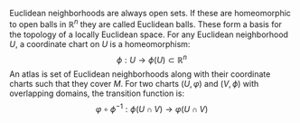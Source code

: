 Euclidean neighborhoods are always open sets.
If these are homeomorphic to open balls in $\mathbb{R}^n$ they are called Euclidean balls. These form a basis for the topology of a locally Euclidean space.
For any Euclidean neighborhood $U$, a coordinate chart on $U$ is a homeomorphism:
$$
\phi:U\rightarrow\phi(U)\subset\mathbb{R}^n
$$
An atlas is set of Euclidean neighborhoods along with their coordinate charts such that they cover $M$. 
For two charts $(U, \varphi)$ and $(V, \phi)$ with overlapping domains, the transition function is:
$$
\varphi\circ\phi^{-1}: \phi(U\cap V)\rightarrow \varphi (U\cap V) 
$$